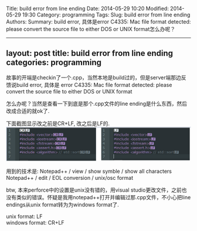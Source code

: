 Title: build error from line ending 
Date: 2014-05-29 10:20
Modified: 2014-05-29 19:30
Category: programming 
Tags: 
Slug: build error from line ending 
Authors: 
Summary: build error, 具体是error C4335: Mac file format detected: please convert the source file to either DOS or UNIX format怎么办呢？ 

--- 
layout: post 
title: build error from line ending  
categories: programming 
--- 

故事的开端是checkin了一个.cpp，当然本地是build过的，但是server端那边反馈说build error, 具体是
error C4335: Mac file format detected: please convert the source file to either DOS or UNIX format

怎么办呢？当然是查看一下到底是那个.cpp文件的line ending是什么东西，然后改成合适的就ok了. 

下面截图显示改之前是CR+LF, 改之后是LF的. 
![Alt text](data/LineEndings_CRLF.PNG "output") 

用到的技术是: 
Notepad++ / view / show symble /  show all characters 
Notepad++ / edit / EOL conversion /  unix/osc format 

btw, 本来perforce中的设置是unix没有错的，用visual studio更改文件，之前也没有类似的错误。怀疑是我用notepad++打开并编辑过那.cpp文件，不小心把line endings从unix format转为为windows format了. 

unix format: LF  
windows format: CR+LF 
